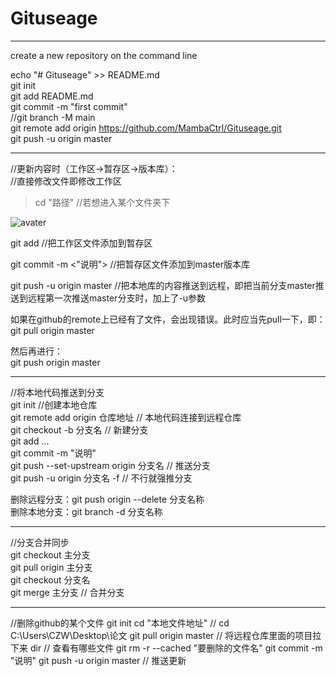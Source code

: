 # Gituseage

---------------------------------------------------------------------------------------------------------------
create a new repository on the command line  

echo "# Gituseage" >> README.md  
git init  
git add README.md  
git commit -m "first commit"  
//git branch -M main  
git remote add origin https://github.com/MambaCtrl/Gituseage.git  
git push -u origin master  

--------------------------------------------------------------------------------------------------------------
//更新内容时（工作区->暂存区->版本库）：    
//直接修改文件即修改工作区  

>cd "路径"              //若想进入某个文件夹下

![avater](https://imgchr.com/i/DpCKn1)

git add <filename>      //把工作区文件添加到暂存区  

git commit -m <"说明">        //把暂存区文件添加到master版本库  

git push -u origin master    //把本地库的内容推送到远程，即把当前分支master推送到远程第一次推送master分支时，加上了-u参数    

如果在github的remote上已经有了文件，会出现错误。此时应当先pull一下，即：  
git pull origin master  

然后再进行：  
git push origin master  
  
---------------------------------------------------------------------------------------------------------------
//将本地代码推送到分支  
  git init                 //创建本地仓库  
  git remote add origin 仓库地址        //  本地代码连接到远程仓库  
  git checkout -b 分支名               //  新建分支    
  git add ...  
  git commit -m "说明"  
  git push --set-upstream origin 分支名   // 推送分支  
  git push -u origin 分支名 -f            // 不行就强推分支 
  
  删除远程分支：git push origin --delete 分支名称         
  删除本地分支：git branch -d 分支名称                    
  
  -------------------------------------------------------------------------------------------------------------
  //分支合并同步  
  git checkout 主分支   
  git pull origin 主分支  
  git checkout 分支名  
  git merge 主分支     //  合并分支  
  
  --------------------------------------------------------------------------------------------------------------
  //删除github的某个文件
  git init
  cd "本地文件地址"   //  cd  C:\Users\CZW\Desktop\论文
  git pull origin master    //  将远程仓库里面的项目拉下来
  dir                 // 查看有哪些文件
  git rm -r --cached "要删除的文件名"
  git commit -m "说明"
  git push -u origin master   //  推送更新
  
